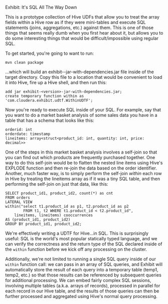 Exhibit: It's SQL All The Way Down

This is a prototype collection of Hive UDFs that allow you to
treat the array fields within a Hive row as if they were mini-tables
and execute SQL statements (joins, aggregations, etc.) against them.
This is one of those things that seems really dumb when you first hear
about it, but allows you to do some interesting things that
would be difficult/impossible using regular SQL.

To get started, you're going to want to run:

	mvn clean package

...which will build an exhibit-<version>-jar-with-dependencies.jar file
inside of the target directory. Copy this file to a location that would
be convenient to load it into Hive, fire up a Hive shell, and then run
this:

	add jar exhibit-<version>-jar-with-dependencies.jar;
	create temporary function within as 'com.cloudera.exhibit.udtf.WithinUDTF';

Now you're ready to execute SQL inside of your SQL. For example, say that
you want to do a market basket analysis of some sales data you have in a table
that has a schema that looks like this:

	orderid: int
	orderdate: timestamp
	lineitems: array<struct<product_id: int, quantity: int, price: decimal>>

One of the steps in this market basket analysis involves a self-join so that you
can find out which products are frequently purchased together. One way to do this
self-join would be to flatten the nested line items using Hive's EXPLODE function
and then re-join the data based on the order identifier. Another, much faster way,
is to simply perform the self-join _within_ each row in Hive by treating the
lineitems array as if it was a tiny SQL table, and then performing the self-join
on just that data, like this:

	SELECT product_id1, product_id2, count(*) as cnt
	FROM orders
	LATERAL VIEW
	within("select t1.product_id as p1, t2.product_id as p2
	        FROM t1, t2 WHERE t1.product_id < t2.product_id",
		lineitems, lineitems) cooccurrences
	AS (product_id1, product_id2)
	GROUP BY product_id1, product_id2;

We're effectively writing a UDTF for Hive...in SQL. This is
surprisingly useful: SQL is the world's most popular statically typed
language, and we can verify the correctness and the return type of the
SQL declared inside of the `within` function before we kick off any
processing on the cluster.

Additionally, we're not limited to running a single SQL query inside of our
`within` function call: we can pass in an array of SQL queries, and Exhibit
will automatically store the result of each query into a temporary table (temp1,
temp2, etc.) so that those results can be referenced by subsequent queries for
additional processing. We can embed fairly complex SQL sessions, involving
multiple tables (a.k.a. arrays of records), processed in parallel for each
record in our Hive table, and the results of those queries can then be further
processed and aggregated using Hive's normal query processing.
